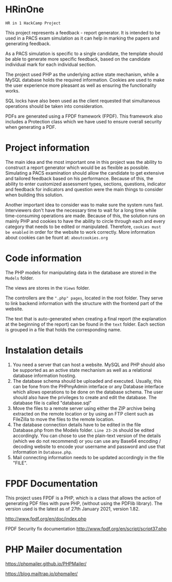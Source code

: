 # HRinOne
```HR in 1 HackCamp Project```

This project represents a feedback - report generator. It is intended to be used in a PACS exam simulation
as it can help in marking the papers and generating feedback.

As a PACS simulation is specific to a single candidate, the template should be able to generate more specific feedback, 
based on the candidate individual mark for each individual section.

The project used PHP as the underlying active state mechanism, while a MySQL database holds the required information. 
Cookies are used to make the user experience more pleasant as well as ensuring the functionality works.

SQL locks have also been used as the client requested that simultaneous operations should be taken into consideration.

PDFs are generated using a FPDF framework (FPDF). 
This framework also includes a Protection class which we have used to ensure overall security when generating a PDF.

# Project information
The main idea and the most important one in this project was the ability to construct a report generator 
which would be as flexible as possible.
Simulating a PACS examination should allow the candidate to get extensive and tailored feedback based on his performance.
Because of this, the ability to enter customized assessment types, sections, questions, indicator and feedback for indicators and question were the main
things to consider when building this solution.

Another important idea to consider was to make sure the system runs fast. Interviewers don't have the necessary time
to wait for a long time while time-consuming operations are made. 
Because of this, the solution runs on mainly PHP and cookies to
have the ability to circle through each and every category that needs to be edited or manipulated. 
Therefore, ```cookies must be enabled``` in order for the website to work correctly.
More information about cookies can be fount at: ```aboutcookies.org```

# Code information
The PHP models for manipulating data in the database are stored in the ```Models``` folder.

The views are stores in the ```Views``` folder.

The controllers are the ```".php" pages```, located in the root folder.
They serve to link backend information with the structure with the frontend part of the website.

The text that is auto-generated when creating a final report (the explanation at the beginning of the report) can be found
in the ```text``` folder. Each section is grouped in a file that holds the corresponding name.

# Instalation details
1. You need a server that can host a website. MySQL and PHP should also be supported as an active state mechanism 
   as well as a relational database information hosting.
2. The database schema should be uploaded and executed. 
   Usually, this can be fone from the PHPmyAdmin interface or any Database interface which allows operations to be done
   on the database schema. The user should also have the privileges to create and edit the database. 
   The database file is called "database.sql"
3. Move the files to a remote server using either the ZIP archive being extracted on the remote location 
   or by using an FTP client such as FileZilla to move the files to the remote location.
4. The database connection details have to be edited in the file Database.php from the Models folder. 
   ```Line 23-26``` should be edited accordingly. You can chose to use the plain-text version of the details 
   (which we do not recommend) or you can use any Base64 encoding / decoding website to encode your username and password
   and use that information in ```Database.php```.
5. Mail connecting information needs to be updated accordingly in the file "FILE".



# FPDF Documentation
This project uses FPDF is a PHP, which is a class that allows the action of generating PDF files with pure PHP, 
(without using the PDFlib library). The version used is the latest as of 27th January 2021, version 1.82.

http://www.fpdf.org/en/doc/index.php

FPDF Security fix documentation http://www.fpdf.org/en/script/script37.php

# PHP Mailer documentation
https://phpmailer.github.io/PHPMailer/

https://blog.mailtrap.io/phpmailer/
